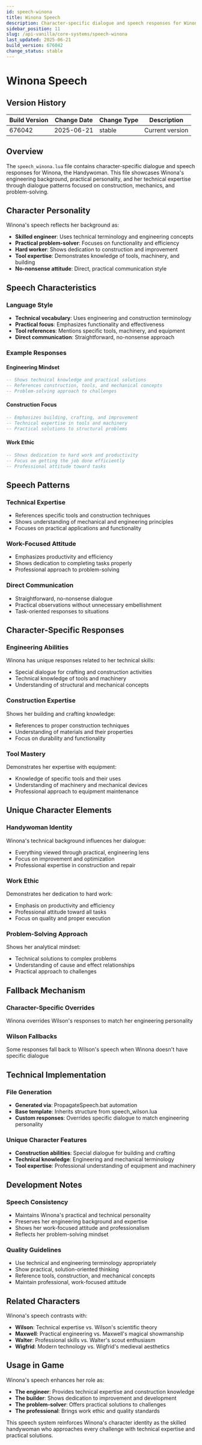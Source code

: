 ```yaml
---
id: speech-winona
title: Winona Speech
description: Character-specific dialogue and speech responses for Winona, the Handywoman
sidebar_position: 11
slug: /api-vanilla/core-systems/speech-winona
last_updated: 2025-06-21
build_version: 676042
change_status: stable
---
```


# Winona Speech

## Version History
| Build Version | Change Date | Change Type | Description |
|---|----|----|----|
| 676042 | 2025-06-21 | stable | Current version |

## Overview

The `speech_winona.lua` file contains character-specific dialogue and speech responses for Winona, the Handywoman. This file showcases Winona's engineering background, practical personality, and her technical expertise through dialogue patterns focused on construction, mechanics, and problem-solving.

## Character Personality

Winona's speech reflects her background as:
- **Skilled engineer**: Uses technical terminology and engineering concepts
- **Practical problem-solver**: Focuses on functionality and efficiency
- **Hard worker**: Shows dedication to construction and improvement
- **Tool expertise**: Demonstrates knowledge of tools, machinery, and building
- **No-nonsense attitude**: Direct, practical communication style

## Speech Characteristics

### Language Style
- **Technical vocabulary**: Uses engineering and construction terminology
- **Practical focus**: Emphasizes functionality and effectiveness
- **Tool references**: Mentions specific tools, machinery, and equipment
- **Direct communication**: Straightforward, no-nonsense approach

### Example Responses

#### Engineering Mindset
```lua
-- Shows technical knowledge and practical solutions
-- References construction, tools, and mechanical concepts
-- Problem-solving approach to challenges
```

#### Construction Focus
```lua
-- Emphasizes building, crafting, and improvement
-- Technical expertise in tools and machinery
-- Practical solutions to structural problems
```

#### Work Ethic
```lua
-- Shows dedication to hard work and productivity
-- Focus on getting the job done efficiently
-- Professional attitude toward tasks
```

## Speech Patterns

### Technical Expertise
- References specific tools and construction techniques
- Shows understanding of mechanical and engineering principles
- Focuses on practical applications and functionality

### Work-Focused Attitude
- Emphasizes productivity and efficiency
- Shows dedication to completing tasks properly
- Professional approach to problem-solving

### Direct Communication
- Straightforward, no-nonsense dialogue
- Practical observations without unnecessary embellishment
- Task-oriented responses to situations

## Character-Specific Responses

### Engineering Abilities
Winona has unique responses related to her technical skills:
- Special dialogue for crafting and construction activities
- Technical knowledge of tools and machinery
- Understanding of structural and mechanical concepts

### Construction Expertise
Shows her building and crafting knowledge:
- References to proper construction techniques
- Understanding of materials and their properties
- Focus on durability and functionality

### Tool Mastery
Demonstrates her expertise with equipment:
- Knowledge of specific tools and their uses
- Understanding of machinery and mechanical devices
- Professional approach to equipment maintenance

## Unique Character Elements

### Handywoman Identity
Winona's technical background influences her dialogue:
- Everything viewed through practical, engineering lens
- Focus on improvement and optimization
- Professional expertise in construction and repair

### Work Ethic
Demonstrates her dedication to hard work:
- Emphasis on productivity and efficiency
- Professional attitude toward all tasks
- Focus on quality and proper execution

### Problem-Solving Approach
Shows her analytical mindset:
- Technical solutions to complex problems
- Understanding of cause and effect relationships
- Practical approach to challenges

## Fallback Mechanism

### Character-Specific Overrides
Winona overrides Wilson's responses to match her engineering personality

### Wilson Fallbacks
Some responses fall back to Wilson's speech when Winona doesn't have specific dialogue

## Technical Implementation

### File Generation
- **Generated via**: PropagateSpeech.bat automation
- **Base template**: Inherits structure from speech_wilson.lua
- **Custom responses**: Overrides specific dialogue to match engineering personality

### Unique Character Features
- **Construction abilities**: Special dialogue for building and crafting
- **Technical knowledge**: Engineering and mechanical terminology
- **Tool expertise**: Professional understanding of equipment and machinery

## Development Notes

### Speech Consistency
- Maintains Winona's practical and technical personality
- Preserves her engineering background and expertise
- Shows her work-focused attitude and professionalism
- Reflects her problem-solving mindset

### Quality Guidelines
- Use technical and engineering terminology appropriately
- Show practical, solution-oriented thinking
- Reference tools, construction, and mechanical concepts
- Maintain professional, work-focused attitude

## Related Characters

Winona's speech contrasts with:
- **Wilson**: Technical expertise vs. Wilson's scientific theory
- **Maxwell**: Practical engineering vs. Maxwell's magical showmanship
- **Walter**: Professional skills vs. Walter's scout enthusiasm
- **Wigfrid**: Modern technology vs. Wigfrid's medieval aesthetics

## Usage in Game

Winona's speech enhances her role as:
- **The engineer**: Provides technical expertise and construction knowledge
- **The builder**: Shows dedication to improvement and development
- **The problem-solver**: Offers practical solutions to challenges
- **The professional**: Brings work ethic and quality standards

This speech system reinforces Winona's character identity as the skilled handywoman who approaches every challenge with technical expertise and practical solutions.

